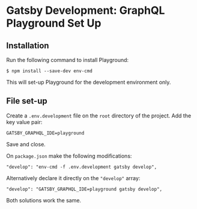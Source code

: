 # Gatsby Development: GraphQL Playground Set Up

## Installation

Run the following command to install Playground:
```
$ npm install --save-dev env-cmd
```
This will set-up Playground for the development environment only.

## File set-up

Create a `.env.development` file on the `root` directory of the project. Add the key value pair:
```
GATSBY_GRAPHQL_IDE=playground
```
Save and close.


On `package.json` make the following modifications:
```
"develop": "env-cmd -f .env.development gatsby develop",
```
Alternatively declare it directly on the `"develop"` array:
```
"develop": "GATSBY_GRAPHQL_IDE=playground gatsby develop",
```
Both solutions work the same.

